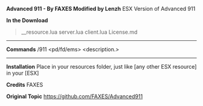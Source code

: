 **Advanced 911 - By FAXES Modified by Lenzh**
ESX Version of Advanced 911

**In the Download**
  >__resource.lua
  server.lua
  client.lua
  License.md

<hr>

**Commands**
/911 <pd/fd/ems> <description.>


<hr>

**Installation**
Place in your resources folder, just like [any other ESX resource] in your [ESX] 

**Credits**
FAXES



**Original Topic**
https://github.com/FAXES/Advanced911
